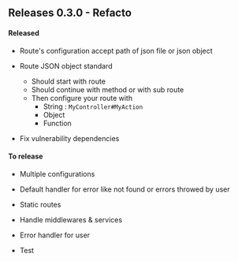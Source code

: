 ## Releases 0.3.0 - Refacto


#### Released

* Route's configuration accept path of json file or json object

* Route JSON object standard
  * Should start with route
  * Should continue with method or with sub route
  * Then configure your route with
       * String : `MyController#MyAction`
       * Object
       * Function
       
* Fix vulnerability dependencies

#### To release

* Multiple configurations

* Default handler for error like not found or errors throwed by user

* Static routes

* Handle middlewares & services

* Error handler for user

* Test
